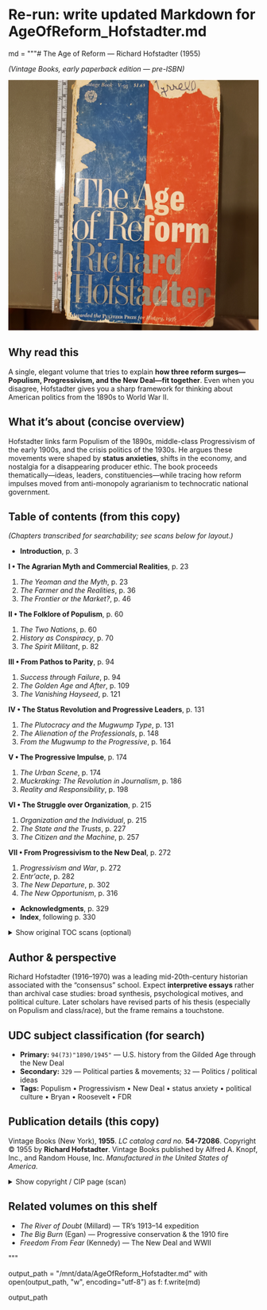 # Re-run: write updated Markdown for AgeOfReform_Hofstadter.md

md = """# The Age of Reform — Richard Hofstadter (1955)

*(Vintage Books, early paperback edition — pre-ISBN)*

![Cover — The Age of Reform](AgeOfReform_Hofstadter_Cover.jpg)

## Why read this
A single, elegant volume that tries to explain **how three reform surges—Populism, Progressivism, and the New Deal—fit together**. Even when you disagree, Hofstadter gives you a sharp framework for thinking about American politics from the 1890s to World War II.

## What it’s about (concise overview)
Hofstadter links farm Populism of the 1890s, middle-class Progressivism of the early 1900s, and the crisis politics of the 1930s. He argues these movements were shaped by **status anxieties**, shifts in the economy, and nostalgia for a disappearing producer ethic. The book proceeds thematically—ideas, leaders, constituencies—while tracing how reform impulses moved from anti-monopoly agrarianism to technocratic national government.

## Table of contents (from this copy)
*(Chapters transcribed for searchability; see scans below for layout.)*

- **Introduction**, p. 3

**I • The Agrarian Myth and Commercial Realities**, p. 23  
1. *The Yeoman and the Myth*, p. 23  
2. *The Farmer and the Realities*, p. 36  
3. *The Frontier or the Market?*, p. 46

**II • The Folklore of Populism**, p. 60  
1. *The Two Nations*, p. 60  
2. *History as Conspiracy*, p. 70  
3. *The Spirit Militant*, p. 82

**III • From Pathos to Parity**, p. 94  
1. *Success through Failure*, p. 94  
2. *The Golden Age and After*, p. 109  
3. *The Vanishing Hayseed*, p. 121

**IV • The Status Revolution and Progressive Leaders**, p. 131  
1. *The Plutocracy and the Mugwump Type*, p. 131  
2. *The Alienation of the Professionals*, p. 148  
3. *From the Mugwump to the Progressive*, p. 164

**V • The Progressive Impulse**, p. 174  
1. *The Urban Scene*, p. 174  
2. *Muckraking: The Revolution in Journalism*, p. 186  
3. *Reality and Responsibility*, p. 198

**VI • The Struggle over Organization**, p. 215  
1. *Organization and the Individual*, p. 215  
2. *The State and the Trusts*, p. 227  
3. *The Citizen and the Machine*, p. 257

**VII • From Progressivism to the New Deal**, p. 272  
1. *Progressivism and War*, p. 272  
2. *Entr’acte*, p. 282  
3. *The New Departure*, p. 302  
4. *The New Opportunism*, p. 316

- **Acknowledgments**, p. 329  
- **Index**, following p. 330

<details>
<summary>Show original TOC scans (optional)</summary>

![Table of contents — page 1](AgeOfReform_Hofstadter_TOC.jpg)  
![Table of contents — page 2](AgeOfReform_Hofstadter_TOC2.jpg)

</details>

## Author & perspective
Richard Hofstadter (1916–1970) was a leading mid-20th-century historian associated with the “consensus” school. Expect **interpretive essays** rather than archival case studies: broad synthesis, psychological motives, and political culture. Later scholars have revised parts of his thesis (especially on Populism and class/race), but the frame remains a touchstone.

## UDC subject classification (for search)
- **Primary:** `94(73)"1890/1945"` — U.S. history from the Gilded Age through the New Deal  
- **Secondary:** `329` — Political parties & movements; `32` — Politics / political ideas  
- **Tags:** Populism • Progressivism • New Deal • status anxiety • political culture • Bryan • Roosevelt • FDR

## Publication details (this copy)
Vintage Books (New York), **1955**. *LC catalog card no.* **54-72086**. Copyright © 1955 by **Richard Hofstadter**. Vintage Books published by Alfred A. Knopf, Inc., and Random House, Inc. *Manufactured in the United States of America.*

<details>
<summary>Show copyright / CIP page (scan)</summary>

![Copyright page — this copy](AgeOfReform_Hofstadter_CopyRight.jpg)

</details>

## Related volumes on this shelf
- *The River of Doubt* (Millard) — TR’s 1913–14 expedition  
- *The Big Burn* (Egan) — Progressive conservation & the 1910 fire  
- *Freedom From Fear* (Kennedy) — The New Deal and WWII

"""

output_path = "/mnt/data/AgeOfReform_Hofstadter.md"
with open(output_path, "w", encoding="utf-8") as f:
    f.write(md)

output_path
